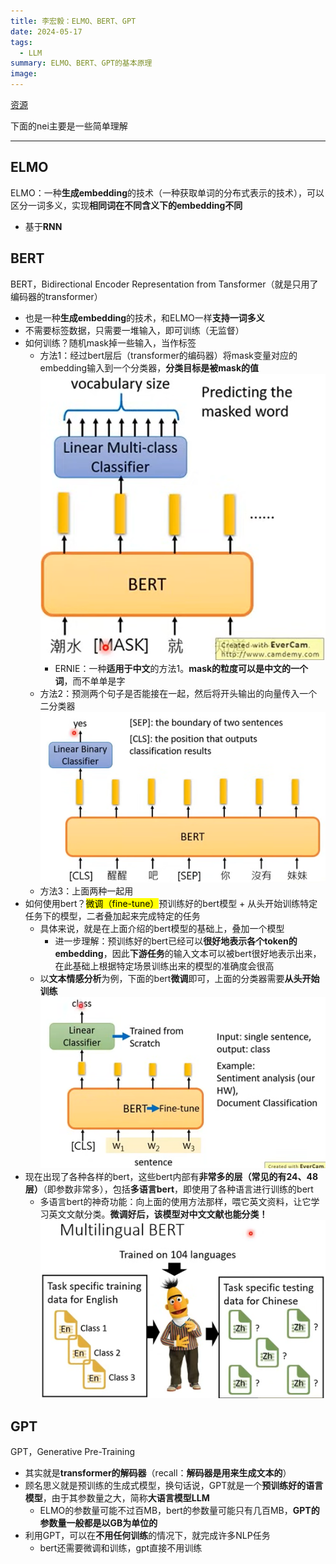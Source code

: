 ```yaml
---
title: 李宏毅：ELMO、BERT、GPT
date: 2024-05-17
tags:
  - LLM
summary: ELMO、BERT、GPT的基本原理
image:
---
```

[资源](https://www.youtube.com/watch?v=UYPa347-DdE&list=PLJV_el3uVTsOK_ZK5L0Iv_EQoL1JefRL4&index=62)

下面的nei主要是一些简单理解

---

## ELMO

ELMO：一种**生成embedding**的技术（一种获取单词的分布式表示的技术），可以区分一词多义，实现**相同词在不同含义下的embedding不同**
- 基于**RNN**

## BERT

BERT，Bidirectional Encoder Representation from Tansformer（就是只用了编码器的transformer）
- 也是一种**生成embedding**的技术，和ELMO一样**支持一词多义**
- 不需要标签数据，只需要一堆输入，即可训练（无监督）
- 如何训练？随机mask掉一些输入，当作标签
	- 方法1：经过bert层后（transformer的编码器）将mask变量对应的embedding输入到一个分类器，**分类目标是被mask的值**![](Pasted%20image%2020240517155715.png)
		- ERNIE：一种**适用于中文**的方法1。**mask的粒度可以是中文的一个词**，而不单单是字
	- 方法2：预测两个句子是否能接在一起，然后将开头输出的向量传入一个二分类器 ![](Pasted%20image%2020240517160352.png)
	- 方法3：上面两种一起用
- 如何使用bert？<mark>微调（fine-tune）</mark>预训练好的bert模型 + 从头开始训练特定任务下的模型，二者叠加起来完成特定的任务
	- 具体来说，就是在上面介绍的bert模型的基础上，叠加一个模型
		- 进一步理解：预训练好的bert已经可以**很好地表示各个token的embedding**，因此**下游任务**的输入文本可以被bert很好地表示出来，在此基础上根据特定场景训练出来的模型的准确度会很高
	- 以**文本情感分析**为例，下面的bert**微调**即可，上面的分类器需要**从头开始训练**![](Pasted%20image%2020240517162224.png)
- 现在出现了各种各样的bert，这些bert内部有**非常多的层（常见的有24、48层）**（即参数非常多），包括**多语言bert**，即使用了各种语言进行训练的bert
	- 多语言bert的神奇功能：向上面的使用方法那样，喂它英文资料，让它学习英文文献分类。**微调好后，该模型对中文文献也能分类！**![](Pasted%20image%2020240517163110.png)

## GPT

GPT，Generative Pre-Training
- 其实就是**transformer的解码器**（recall：**解码器是用来生成文本的**）
- 顾名思义就是预训练的生成式模型，换句话说，GPT就是一个**预训练好的语言模型**，由于其参数量之大，简称**大语言模型LLM**
	- ELMO的参数量可能不过百MB，bert的参数量可能只有几百MB，**GPT的参数量一般都是以GB为单位的**
- 利用GPT，可以在**不用任何训练**的情况下，就完成许多NLP任务
	- bert还需要微调和训练，gpt直接不用训练